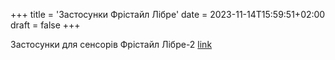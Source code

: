 +++
title = 'Застосунки Фрістайл Лібре'
date = 2023-11-14T15:59:51+02:00
draft = false
+++

Застосунки для сенсорів Фрістайл Лібре-2 [link](https://bit.ly/46WZOI2) 